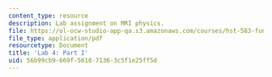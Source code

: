 ```yaml
---
content_type: resource
description: Lab assignment on MRI physics.
file: https://ol-ocw-studio-app-qa.s3.amazonaws.com/courses/hst-583-functional-magnetic-resonance-imaging-data-acquisition-and-analysis-fall-2008/56b99cb9669f561871363c5f1e25ff5d_lab4a_rg.pdf
file_type: application/pdf
resourcetype: Document
title: 'Lab 4: Part I'
uid: 56b99cb9-669f-5618-7136-3c5f1e25ff5d
---
```

